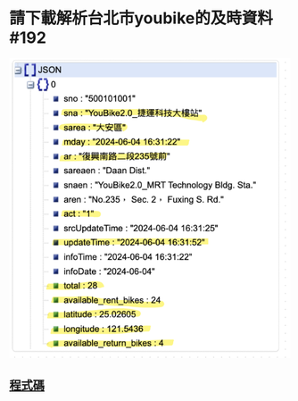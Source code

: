 # 請下載解析台北市youbike的及時資料#192

![homework](2024_06_04/homework/homework.png)

## [程式碼](2024_06_04/homework/ubike.ipynb)

